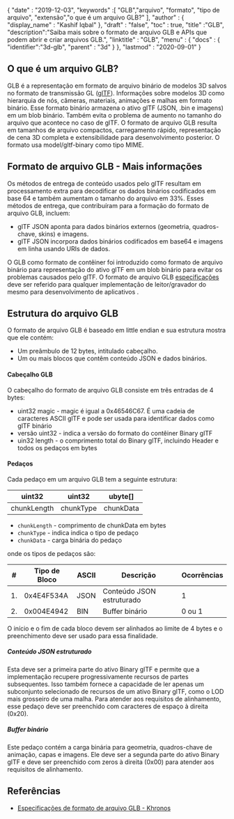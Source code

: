 {
  "date" : "2019-12-03",
  "keywords" :[ "GLB","arquivo", "formato", "tipo de arquivo", "extensão","o que é um arquivo GLB?" ],
  "author" : {
    "display_name" : "Kashif Iqbal"
},
  "draft" : "false",
  "toc" : true,
  "title" :"GLB",
  "description":"Saiba mais sobre o formato de arquivo GLB e APIs que podem abrir e criar arquivos GLB.",
  "linktitle" : "GLB",
  "menu" : {
    "docs" : {
      "identifier":"3d-glb",
      "parent" : "3d"
}
},
  "lastmod" : "2020-09-01"
}

## O que é um arquivo GLB?

GLB é a representação em formato de arquivo binário de modelos 3D salvos no formato de transmissão GL ([glTF](/pt/3d/gltf/)). Informações sobre modelos 3D como hierarquia de nós, câmeras, materiais, animações e malhas em formato binário. Esse formato binário armazena o ativo glTF (JSON, .bin e imagens) em um blob binário. Também evita o problema de aumento no tamanho do arquivo que acontece no caso de glTF. O formato de arquivo GLB resulta em tamanhos de arquivo compactos, carregamento rápido, representação de cena 3D completa e extensibilidade para desenvolvimento posterior. O formato usa model/gltf-binary como tipo MIME.

## Formato de arquivo GLB - Mais informações

Os métodos de entrega de conteúdo usados pelo glTF resultam em processamento extra para decodificar os dados binários codificados em base 64 e também aumentam o tamanho do arquivo em 33%. Esses métodos de entrega, que contribuíram para a formação do formato de arquivo GLB, incluem:

* glTF JSON aponta para dados binários externos (geometria, quadros-chave, skins) e imagens.
* glTF JSON incorpora dados binários codificados em base64 e imagens em linha usando URIs de dados.

O GLB como formato de contêiner foi introduzido como formato de arquivo binário para representação do ativo glTF em um blob binário para evitar os problemas causados pelo glTF. O formato de arquivo GLB [especificações](https://github.com/KhronosGroup/glTF/tree/main/specification/2.0#glb-file-format-specification) deve ser referido para qualquer implementação de leitor/gravador do mesmo para desenvolvimento de aplicativos .

## Estrutura do arquivo GLB

O formato de arquivo GLB é baseado em little endian e sua estrutura mostra que ele contém:

* Um preâmbulo de 12 bytes, intitulado cabeçalho.
* Um ou mais blocos que contêm conteúdo JSON e dados binários.

#### Cabeçalho GLB

O cabeçalho do formato de arquivo GLB consiste em três entradas de 4 bytes:

* uint32 magic - magic é igual a 0x46546C67. É uma cadeia de caracteres ASCII glTF e pode ser usada para identificar dados como glTF binário
* versão uint32 - indica a versão do formato do contêiner Binary glTF
* uin32 length - o comprimento total do Binary glTF, incluindo Header e todos os pedaços em bytes

#### Pedaços

Cada pedaço em um arquivo GLB tem a seguinte estrutura:

|uint32|uint32|ubyte[]
---|---|---|
|chunkLength|chunkType|chunkData

* `chunkLength` - comprimento de chunkData em bytes
* `chunkType` - indica indica o tipo de pedaço
* `chunkData` - carga binária do pedaço

onde os tipos de pedaços são:

|# |Tipo de Bloco|ASCII|Descrição|Ocorrências
---|---|---|---|---|
|1.|0x4E4F534A|JSON|Conteúdo JSON estruturado|1
|2.|0x004E4942|BIN|Buffer binário|0 ou 1

O início e o fim de cada bloco devem ser alinhados ao limite de 4 bytes e o preenchimento deve ser usado para essa finalidade.

##### Conteúdo JSON estruturado

Esta deve ser a primeira parte do ativo Binary glTF e permite que a implementação recupere progressivamente recursos de partes subsequentes. Isso também fornece a capacidade de ler apenas um subconjunto selecionado de recursos de um ativo Binary glTF, como o LOD mais grosseiro de uma malha. Para atender aos requisitos de alinhamento, esse pedaço deve ser preenchido com caracteres de espaço à direita (0x20).

##### Buffer binário #####

Este pedaço contém a carga binária para geometria, quadros-chave de animação, capas e imagens. Ele deve ser a segunda parte do ativo Binary glTF e deve ser preenchido com zeros à direita (0x00) para atender aos requisitos de alinhamento.

## Referências ##

* [Especificações de formato de arquivo GLB - Khronos](/pt/3d/gltf/)

